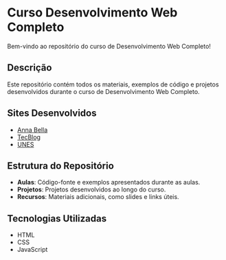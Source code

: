 # Curso Desenvolvimento Web Completo

Bem-vindo ao repositório do curso de Desenvolvimento Web Completo!

## Descrição

Este repositório contém todos os materiais, exemplos de código e projetos desenvolvidos durante o curso de Desenvolvimento Web Completo.

## Sites Desenvolvidos

- [Anna Bella]([#](https://christhedragon.github.io/Curso_Desenvolvimento_Web_Completo/Projeto%20Anna%20Bella/))
- [TecBlog]([#](https://christhedragon.github.io/Curso_Desenvolvimento_Web_Completo/Projeto%20TecBlog/))
- [UNES]([#](https://christhedragon.github.io/Curso_Desenvolvimento_Web_Completo/Projeto%20UNES/))

## Estrutura do Repositório

- **Aulas**: Código-fonte e exemplos apresentados durante as aulas.
- **Projetos**: Projetos desenvolvidos ao longo do curso.
- **Recursos**: Materiais adicionais, como slides e links úteis.

## Tecnologias Utilizadas

- HTML
- CSS
- JavaScript
